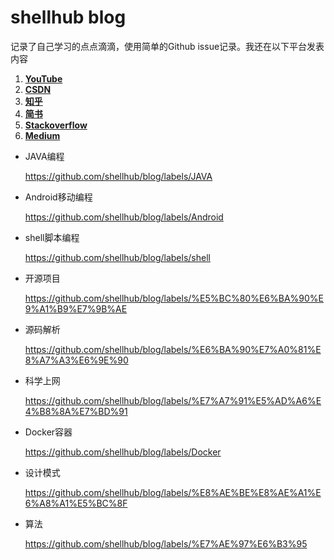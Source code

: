 # shellhub blog

记录了自己学习的点点滴滴，使用简单的Github issue记录。我还在以下平台发表内容

1. [**YouTube**](https://www.youtube.com/c/CSWikiTech)
2. [**CSDN**](https://blog.csdn.net/ishellhub)
3. [**知乎**](https://www.zhihu.com/people/shellhub)
4. [**简书**](https://www.youtube.com/c/CSWikiTech)
5. [**Stackoverflow**](https://stackoverflow.com/users/9106684/shellhub)
6. [**Medium**](https://medium.com/@shellhub)


* JAVA编程

  https://github.com/shellhub/blog/labels/JAVA

* Android移动编程

  https://github.com/shellhub/blog/labels/Android

* shell脚本编程

  https://github.com/shellhub/blog/labels/shell

* 开源项目

  https://github.com/shellhub/blog/labels/%E5%BC%80%E6%BA%90%E9%A1%B9%E7%9B%AE
* 源码解析

  https://github.com/shellhub/blog/labels/%E6%BA%90%E7%A0%81%E8%A7%A3%E6%9E%90

* 科学上网

  https://github.com/shellhub/blog/labels/%E7%A7%91%E5%AD%A6%E4%B8%8A%E7%BD%91

* Docker容器

  https://github.com/shellhub/blog/labels/Docker

* 设计模式

  https://github.com/shellhub/blog/labels/%E8%AE%BE%E8%AE%A1%E6%A8%A1%E5%BC%8F

* 算法

  https://github.com/shellhub/blog/labels/%E7%AE%97%E6%B3%95
